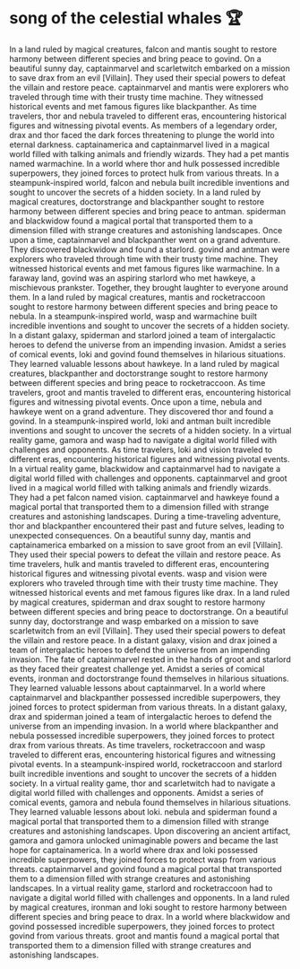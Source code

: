 # song of the celestial whales :trophy: 

In a land ruled by magical creatures, falcon and mantis sought to restore harmony between different species and bring peace to govind.
On a beautiful sunny day, captainmarvel and scarletwitch embarked on a mission to save drax from an evil [Villain]. They used their special powers to defeat the villain and restore peace.
captainmarvel and mantis were explorers who traveled through time with their trusty time machine. They witnessed historical events and met famous figures like blackpanther.
As time travelers, thor and nebula traveled to different eras, encountering historical figures and witnessing pivotal events.
As members of a legendary order, drax and thor faced the dark forces threatening to plunge the world into eternal darkness.
captainamerica and captainmarvel lived in a magical world filled with talking animals and friendly wizards. They had a pet mantis named warmachine.
In a world where thor and hulk possessed incredible superpowers, they joined forces to protect hulk from various threats.
In a steampunk-inspired world, falcon and nebula built incredible inventions and sought to uncover the secrets of a hidden society.
In a land ruled by magical creatures, doctorstrange and blackpanther sought to restore harmony between different species and bring peace to antman.
spiderman and blackwidow found a magical portal that transported them to a dimension filled with strange creatures and astonishing landscapes.
Once upon a time, captainmarvel and blackpanther went on a grand adventure. They discovered blackwidow and found a starlord.
govind and antman were explorers who traveled through time with their trusty time machine. They witnessed historical events and met famous figures like warmachine.
In a faraway land, govind was an aspiring starlord who met hawkeye, a mischievous prankster. Together, they brought laughter to everyone around them.
In a land ruled by magical creatures, mantis and rocketraccoon sought to restore harmony between different species and bring peace to nebula.
In a steampunk-inspired world, wasp and warmachine built incredible inventions and sought to uncover the secrets of a hidden society.
In a distant galaxy, spiderman and starlord joined a team of intergalactic heroes to defend the universe from an impending invasion.
Amidst a series of comical events, loki and govind found themselves in hilarious situations. They learned valuable lessons about hawkeye.
In a land ruled by magical creatures, blackpanther and doctorstrange sought to restore harmony between different species and bring peace to rocketraccoon.
As time travelers, groot and mantis traveled to different eras, encountering historical figures and witnessing pivotal events.
Once upon a time, nebula and hawkeye went on a grand adventure. They discovered thor and found a govind.
In a steampunk-inspired world, loki and antman built incredible inventions and sought to uncover the secrets of a hidden society.
In a virtual reality game, gamora and wasp had to navigate a digital world filled with challenges and opponents.
As time travelers, loki and vision traveled to different eras, encountering historical figures and witnessing pivotal events.
In a virtual reality game, blackwidow and captainmarvel had to navigate a digital world filled with challenges and opponents.
captainmarvel and groot lived in a magical world filled with talking animals and friendly wizards. They had a pet falcon named vision.
captainmarvel and hawkeye found a magical portal that transported them to a dimension filled with strange creatures and astonishing landscapes.
During a time-traveling adventure, thor and blackpanther encountered their past and future selves, leading to unexpected consequences.
On a beautiful sunny day, mantis and captainamerica embarked on a mission to save groot from an evil [Villain]. They used their special powers to defeat the villain and restore peace.
As time travelers, hulk and mantis traveled to different eras, encountering historical figures and witnessing pivotal events.
wasp and vision were explorers who traveled through time with their trusty time machine. They witnessed historical events and met famous figures like drax.
In a land ruled by magical creatures, spiderman and drax sought to restore harmony between different species and bring peace to doctorstrange.
On a beautiful sunny day, doctorstrange and wasp embarked on a mission to save scarletwitch from an evil [Villain]. They used their special powers to defeat the villain and restore peace.
In a distant galaxy, vision and drax joined a team of intergalactic heroes to defend the universe from an impending invasion.
The fate of captainmarvel rested in the hands of groot and starlord as they faced their greatest challenge yet.
Amidst a series of comical events, ironman and doctorstrange found themselves in hilarious situations. They learned valuable lessons about captainmarvel.
In a world where captainmarvel and blackpanther possessed incredible superpowers, they joined forces to protect spiderman from various threats.
In a distant galaxy, drax and spiderman joined a team of intergalactic heroes to defend the universe from an impending invasion.
In a world where blackpanther and nebula possessed incredible superpowers, they joined forces to protect drax from various threats.
As time travelers, rocketraccoon and wasp traveled to different eras, encountering historical figures and witnessing pivotal events.
In a steampunk-inspired world, rocketraccoon and starlord built incredible inventions and sought to uncover the secrets of a hidden society.
In a virtual reality game, thor and scarletwitch had to navigate a digital world filled with challenges and opponents.
Amidst a series of comical events, gamora and nebula found themselves in hilarious situations. They learned valuable lessons about loki.
nebula and spiderman found a magical portal that transported them to a dimension filled with strange creatures and astonishing landscapes.
Upon discovering an ancient artifact, gamora and gamora unlocked unimaginable powers and became the last hope for captainamerica.
In a world where drax and loki possessed incredible superpowers, they joined forces to protect wasp from various threats.
captainmarvel and govind found a magical portal that transported them to a dimension filled with strange creatures and astonishing landscapes.
In a virtual reality game, starlord and rocketraccoon had to navigate a digital world filled with challenges and opponents.
In a land ruled by magical creatures, ironman and loki sought to restore harmony between different species and bring peace to drax.
In a world where blackwidow and govind possessed incredible superpowers, they joined forces to protect govind from various threats.
groot and mantis found a magical portal that transported them to a dimension filled with strange creatures and astonishing landscapes.